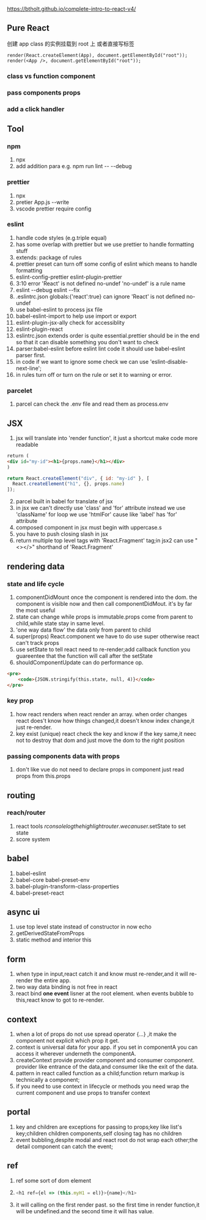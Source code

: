 https://btholt.github.io/complete-intro-to-react-v4/

## Pure React

创建 app class 的实例挂载到 root 上
或者直接写标签

```
render(React.createElement(App), document.getElementById("root"));
render(<App />, document.getElementById("root"));
```

### class vs function component

### pass components props

### add a click handler

## Tool

### npm

1. npx
2. add addition para e.g. npm run lint -- --debug

### prettier

1. npx
2. pretier App.js --write
3. vscode prettier require config

### eslint

1. handle code styles (e.g.triple equal)
2. has some overlap with prettier but we use prettier to handle formatting stuff
3. extends: package of rules
4. prettier preset can turn off some config of eslint which means to handle formatting
5. eslint-config-prettier eslint-plugin-prettier
6. 3:10 error 'React' is not defined no-undef 'no-undef' is a rule name
7. eslint --debug eslint --fix
8. .eslintrc.json globals:{'react':true} can ignore 'React' is not defined no-undef
9. use babel-eslint to process jsx file
10. babel-eslint-import to help use import or export
11. eslint-plugin-jsx-ally check for accessiblity
12. eslint-plugin-react
13. eslintrc.json extends order is quite essential.prettier should be in the end so that it can disable something you don't want to check
14. parser:babel-eslint before eslint lint code it should use babel-eslint parser first.
15. in code if we want to ignore some check we can use 'eslint-disable-next-line';
16. in rules turn off or turn on the rule or set it to warning or error.

### parcelet

1. parcel can check the .env file and read them as process.env

## JSX

1. jsx will translate into 'render function', it just a shortcut make code more readable

```html
return (
<div id="my-id"><h1>{props.name}</h1></div>
)
```

```javascript
return React.createElement("div", { id: "my-id" }, [
  React.createElement("h1", {}, props.name)
]);
```

2. parcel built in babel for translate of jsx
3. in jsx we can't directly use 'class' and 'for' attribute instead we use 'className' for loop we use 'htmlFor' cause like 'label' has 'for' attribute
4. composed component in jsx must begin with uppercase.s
5. you have to push closing slash in jsx
6. return multiple top level tags with 'React.Fragment' tag;in jsx2 can use "<></>" shorthand of 'React.Fragment'

## rendering data

### state and life cycle

1. componentDidMount once the component is rendered into the dom. the component is visible now and then call
   componentDidMout. it's by far the most useful
2. state can change while props is immutable.props come from parent to child,while state stay in same level.
3. 'one way data flow' the data only from parent to child
4. super(props) React.component we have to do use super otherwise react can't track props
5. use setState to tell react need to re-render;add callback function you guareentee that the function will call after the setState
6. shouldComponentUpdate can do performance op.

```html
<pre>
    <code>{JSON.stringify(this.state, null, 4)}</code>
</pre>
```

### key prop

1. how react renders
   when react render an array. when order changes react does't know how things changed,it doesn't know index change,it just re-render.
2. key exist (unique)
   react check the key and know if the key same,it neec not to destroy that dom and just move the dom to the right position

### passing components data with props

1. don't like vue do not need to declare props in component just read props from this.props

## routing

### reach/router

1. react tools $r consolelog the highlight router. we can use$r.setState to set state
2. score system

## babel

1. babel-eslint
2. babel-core babel-preset-env
3. babel-plugin-transform-class-properties
4. babel-preset-react

## async ui

1. use top level state instead of constructor in now echo
2. getDerivedStateFromProps
3. static method and interior this

## form

1. when type in input,react catch it and know must re-render,and it will re-render the entire app.
2. two way data binding is not free in react
3. react bind **one event** lisner at the root element. when events bubble to this,react know to got to re-render.

## context

1. when a lot of props do not use spread operator {...} ,it make the component not explicit which prop it get.
2. context is universal data for your app. if you set in componentA you can access it wherever underneth the componentA.
3. createContext provide provider component and consumer component.
   provider like entrance of the data,and consumer like the exit of the data.
4. pattern in react called function as a child;function return markup is technically a component;
5. if you need to use context in lifecycle or methods you need wrap the current component and use props to transfer context

## portal

1. key and children are exceptions for passing to props;key like list's key;children children components,self closing tag has no children
2. event bubbling,despite modal and react root do not wrap each other;the detail component can catch the event;

## ref

1. ref some sort of dom element
2. ```javascript
   <h1 ref={el => (this.myH1 = el)}>{name}</h1>
   ```

3. it will calling on the first render past. so the first time in render function,it will be undefined.and the second time it will has value.
